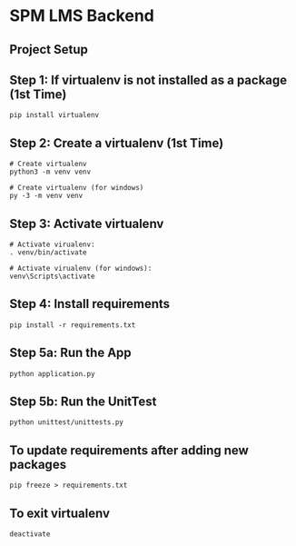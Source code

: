 # SPM LMS Backend

## Project Setup

## Step 1: If virtualenv is not installed as a package (1st Time)
```
pip install virtualenv
```

## Step 2: Create a virtualenv (1st Time)
```
# Create virtualenv
python3 -m venv venv

# Create virtualenv (for windows)
py -3 -m venv venv
```

## Step 3: Activate virtualenv
```
# Activate virualenv:
. venv/bin/activate

# Activate virualenv (for windows):
venv\Scripts\activate
```

## Step 4: Install requirements
```
pip install -r requirements.txt
```

## Step 5a: Run the App
```
python application.py
```

## Step 5b: Run the UnitTest
```
python unittest/unittests.py
```

## To update requirements after adding new packages
```
pip freeze > requirements.txt 
```

## To exit virtualenv
```
deactivate
```

